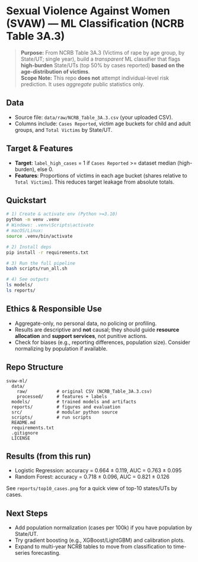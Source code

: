 # Sexual Violence Against Women (SVAW) — ML Classification (NCRB Table 3A.3)

> **Purpose:** From NCRB Table 3A.3 (Victims of rape by age group, by State/UT; single year), build a *transparent* ML classifier that flags **high-burden** State/UTs (top 50% by cases reported) **based on the age-distribution of victims**.  
> **Scope Note:** This repo **does not** attempt individual-level risk prediction. It uses *aggregate* public statistics only.

## Data
- Source file: `data/raw/NCRB_Table_3A.3.csv` (your uploaded CSV).  
- Columns include: `Cases Reported`, victim age buckets for child and adult groups, and `Total Victims` by State/UT.

## Target & Features
- **Target**: `label_high_cases` = 1 if `Cases Reported` >= dataset median (high-burden), else 0.
- **Features**: Proportions of victims in each age bucket (shares relative to `Total Victims`). This reduces target leakage from absolute totals.

## Quickstart

```bash
# 1) Create & activate env (Python >=3.10)
python -m venv .venv
# Windows: .venv\Scripts\activate
# macOS/Linux:
source .venv/bin/activate

# 2) Install deps
pip install -r requirements.txt

# 3) Run the full pipeline
bash scripts/run_all.sh

# 4) See outputs
ls models/
ls reports/
```

## Ethics & Responsible Use
- Aggregate-only, no personal data, no policing or profiling.  
- Results are descriptive and **not** causal; they should guide **resource allocation** and **support services**, not punitive actions.  
- Check for biases (e.g., reporting differences, population size). Consider normalizing by population if available.

## Repo Structure
```
svaw-ml/
  data/
    raw/           # original CSV (NCRB_Table_3A.3.csv)
    processed/     # features + labels
  models/          # trained models and artifacts
  reports/         # figures and evaluation
  src/             # modular python source
  scripts/         # run scripts
  README.md
  requirements.txt
  .gitignore
  LICENSE
```

## Results (from this run)
- Logistic Regression: accuracy = 0.664 ± 0.119, AUC = 0.763 ± 0.095
- Random Forest: accuracy = 0.718 ± 0.096, AUC = 0.821 ± 0.126

See `reports/top10_cases.png` for a quick view of top-10 states/UTs by cases.

## Next Steps
- Add population normalization (cases per 100k) if you have population by State/UT.  
- Try gradient boosting (e.g., XGBoost/LightGBM) and calibration plots.  
- Expand to multi-year NCRB tables to move from classification to time-series forecasting.
